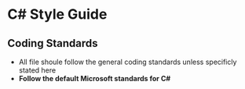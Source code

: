 # C# Style Guide

## Coding Standards
* All file shoule follow the general coding standards unless specificly stated here
* **Follow the default Microsoft standards for C#**

